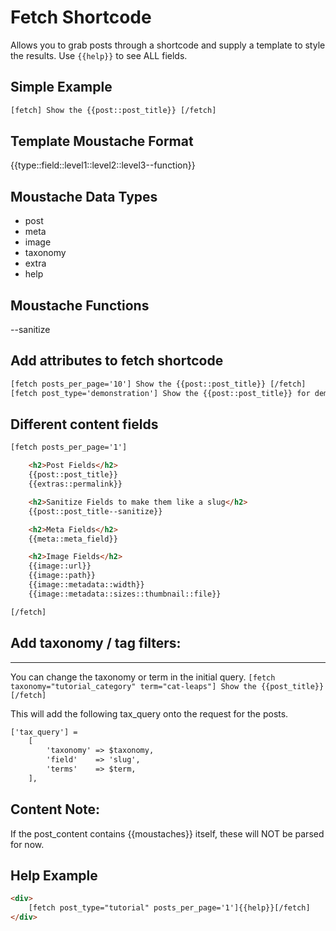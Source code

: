 # Fetch Shortcode

Allows you to grab posts through a shortcode and supply a template to style the results.
Use `{{help}}` to see ALL fields.


## Simple Example

```html
[fetch] Show the {{post::post_title}} [/fetch]
```


## Template Moustache Format

{{type::field::level1::level2::level3--function}}



## Moustache Data Types

- post
- meta
- image
- taxonomy
- extra
- help


## Moustache Functions

--sanitize


## Add attributes to fetch shortcode
```html
[fetch posts_per_page='10'] Show the {{post::post_title}} [/fetch]
[fetch post_type='demonstration'] Show the {{post::post_title}} for demonstrations [/fetch]
```



## Different content fields
```html
[fetch posts_per_page='1']

    <h2>Post Fields</h2>
    {{post::post_title}} 
    {{extras::permalink}} 

    <h2>Sanitize Fields to make them like a slug</h2>
    {{post::post_title--sanitize}} 

    <h2>Meta Fields</h2>
    {{meta::meta_field}} 

    <h2>Image Fields</h2>
    {{image::url}} 
    {{image::path}} 
    {{image::metadata::width}} 
    {{image::metadata::sizes::thumbnail::file}} 

[/fetch]
```


## Add taxonomy / tag filters:
---------------------------
You can change the taxonomy or term in the initial query.
`[fetch taxonomy="tutorial_category" term="cat-leaps"] Show the {{post_title}} [/fetch]`

This will add the following tax_query onto the request for the posts.
```html
['tax_query'] =
    [
        'taxonomy' => $taxonomy,
        'field'    => 'slug',
        'terms'    => $term,
    ],

```

## Content Note:
If the post_content contains {{moustaches}} itself, these will NOT be parsed for now.




## Help Example
```html
<div>
	[fetch post_type="tutorial" posts_per_page='1']{{help}}[/fetch]
</div>
```
